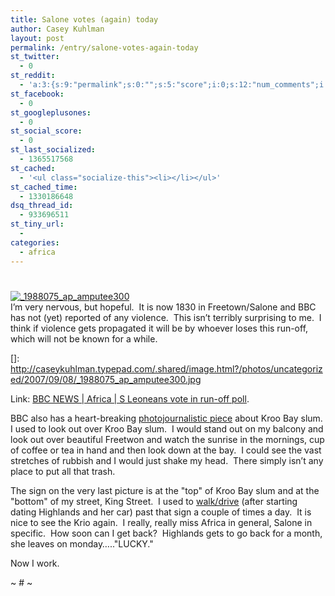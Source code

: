 ```yaml
---
title: Salone votes (again) today
author: Casey Kuhlman
layout: post
permalink: /entry/salone-votes-again-today
st_twitter:
  - 0
st_reddit:
  - 'a:3:{s:9:"permalink";s:0:"";s:5:"score";i:0;s:12:"num_comments";i:0;}'
st_facebook:
  - 0
st_googleplusones:
  - 0
st_social_score:
  - 0
st_last_socialized:
  - 1365517568
st_cached:
  - '<ul class="socialize-this"><li></li></ul>'
st_cached_time:
  - 1330186648
dsq_thread_id:
  - 933696511
st_tiny_url:
  - 
categories:
  - africa
---
```

# 

[![_1988075_ap_amputee300][2]][2]  
I’m very nervous, but hopeful.  It is now 1830 in Freetown/Salone and BBC has not (yet) reported of any violence.  This isn’t terribly surprising to me.  I think if violence gets propagated it will be by whoever loses this run-off, which will not be known for a while.  

 []: http://caseykuhlman.typepad.com/.shared/image.html?/photos/uncategorized/2007/09/08/_1988075_ap_amputee300.jpg

Link: [BBC NEWS | Africa | S Leoneans vote in run-off poll][2].

 [2]: http://news.bbc.co.uk/2/hi/africa/6984697.stm "BBC NEWS | Africa | S Leoneans vote in run-off poll"

BBC also has a heart-breaking [photojournalistic piece][3] about Kroo Bay slum.  I used to look out over Kroo Bay slum.  I would stand out on my balcony and look out over beautiful Freetwon and watch the sunrise in the mornings, cup of coffee or tea in hand and then look down at the bay.  I could see the vast stretches of rubbish and I would just shake my head.  There simply isn’t any place to put all that trash.  

 [3]: http://news.bbc.co.uk/2/shared/spl/hi/picture_gallery/07/africa_sierra_leone_slum/html/1.stm

The sign on the very last picture is at the "top" of Kroo Bay slum and at the "bottom" of my street, King Street.  I used to [walk/drive][4] (after starting dating Highlands and her car) past that sign a couple of times a day.  It is nice to see the Krio again.  I really, really miss Africa in general, Salone in specific.  How soon can I get back?  Highlands gets to go back for a month, she leaves on monday….."LUCKY."

 [4]: http://caseykuhlman.typepad.com/underwater/2007/03/i_little_trip_t.html

Now I work.

~ # ~